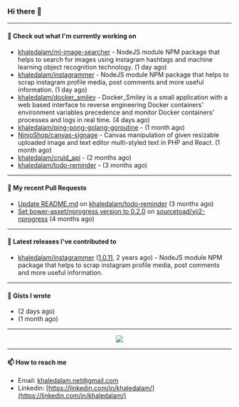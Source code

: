 ### Hi there 👋

---

#### 👷 Check out what I'm currently working on

- [khaledalam/ml-image-searcher](https://github.com/khaledalam/ml-image-searcher) - NodeJS module NPM package that helps to search for images using instagram hashtags and machine learning object recognition technology. (1 day ago)
- [khaledalam/instagrammer](https://github.com/khaledalam/instagrammer) - NodeJS module NPM package that helps to scrap instagram profile media, post comments and more useful information. (1 day ago)
- [khaledalam/docker_smiley](https://github.com/khaledalam/docker_smiley) - Docker_Smiley is a small application with a web based interface to reverse engineering Docker containers&#39; environment variables precedence and monitor Docker containers&#39; processes and logs in real time. (4 days ago)
- [khaledalam/ping-pong-golang-goroutine](https://github.com/khaledalam/ping-pong-golang-goroutine) -  (1 month ago)
- [NinjoShop/canvas-signage](https://github.com/NinjoShop/canvas-signage) - Canvas manipulation of given resizable uploaded image and text editor multi-styled text in PHP and React. (1 month ago)
- [khaledalam/cruid_api](https://github.com/khaledalam/cruid_api) -  (2 months ago)
- [khaledalam/todo-reminder](https://github.com/khaledalam/todo-reminder) -  (3 months ago)

---

#### 🔨 My recent Pull Requests

- [Update README.md](https://github.com/khaledalam/todo-reminder/pull/1) on [khaledalam/todo-reminder](https://github.com/khaledalam/todo-reminder) (3 months ago)
- [Set bower-asset/nprogress version to 0.2.0](https://github.com/sourcetoad/yii2-nprogress/pull/1) on [sourcetoad/yii2-nprogress](https://github.com/sourcetoad/yii2-nprogress) (4 months ago)

---

#### 🔭 Latest releases I've contributed to

- [khaledalam/instagrammer](https://github.com/khaledalam/instagrammer) ([1.0.11](https://github.com/khaledalam/instagrammer/releases/tag/1.0.11), 2 years ago) - NodeJS module NPM package that helps to scrap instagram profile media, post comments and more useful information.

---

#### 📓 Gists I wrote

- [](https://gist.github.com/612332c24944e9878bccfa7ae8f46e26) (2 days ago)
- [](https://gist.github.com/3f11b38fb96b937fc162d72ce601d364) (1 month ago)

---

<p align="center">
    <a href="https://github.com/khaledalam">
        <img src="https://komarev.com/ghpvc/?username=khaledalam&color=blue&style=flat)" />
    </a>
</p>

---

#### 📫 How to reach me

- Email: [khaledalam.net@gmail.com](mailto:khaledalam.net@gmail.com)
- Linkedin: [https://linkedin.com/in/khaledalam/](https://linkedin.com/in/khaledalam/)
